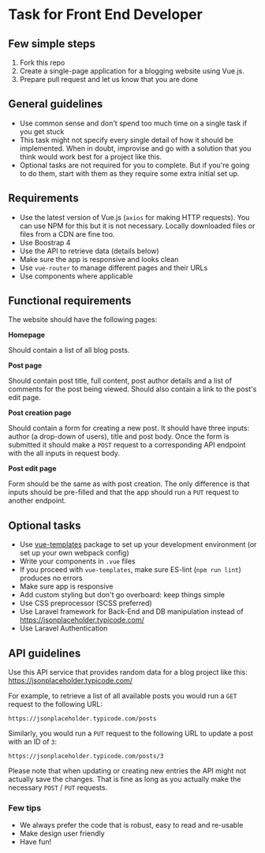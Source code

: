# Task for Front End Developer

## Few simple steps

1. Fork this repo
2. Create a single-page application for a blogging website using Vue.js.
3. Prepare pull request and let us know that you are done

## General guidelines

- Use common sense and don't spend too much time on a single task if you get stuck
- This task might not specify every single detail of how it should be implemented. When in doubt, improvise and go with a solution that you think would work best for a project like this.
- Optional tasks are not required for you to complete. But if you're going to do them, start with them as they require some extra initial set up.

## Requirements

- Use the latest version of Vue.js (`axios` for making HTTP requests). You can use NPM for this but it is not necessary. Locally downloaded files or files from a CDN are fine too.
- Use Boostrap 4
- Use the API to retrieve data (details below)
- Make sure the app is responsive and looks clean
- Use `vue-router` to manage different pages and their URLs
- Use components where applicable

## Functional requirements

The website should have the following pages:

**Homepage**

Should contain a list of all blog posts.

**Post page**

Should contain post title, full content, post author details and a list of comments for the post being viewed. Should also contain a link to the post's edit page.

**Post creation page**

Should contain a form for creating a new post. It should have three inputs: author (a drop-down of users), title and post body. Once the form is submitted it should make a `POST` request to a corresponding API endpoint with the all inputs in request body.

**Post edit page**

Form should be the same as with post creation. The only difference is that inputs should be pre-filled and that the app should run a `PUT` request to another endpoint.

## Optional tasks

- Use [vue-templates](https://github.com/vuejs-templates/webpack) package to set up your development environment (or set up your own webpack config)
- Write your components in `.vue` files
- If you proceed with `vue-templates`, make sure ES-lint (`npm run lint`) produces no errors
- Make sure app is responsive
- Add custom styling but don't go overboard: keep things simple
- Use CSS preprocessor (SCSS preferred)
- Use Laravel framework for Back-End and DB manipulation instead of https://jsonplaceholder.typicode.com/
- Use Laravel Authentication

## API guidelines

Use this API service that provides random data for a blog project like this:
https://jsonplaceholder.typicode.com/

For example, to retrieve a list of all available posts you would run a `GET` request to the following URL:

```
https://jsonplaceholder.typicode.com/posts
```

Similarly, you would run a `PUT` request to the following URL to update a post with an ID of `3`:

```
https://jsonplaceholder.typicode.com/posts/3
```

Please note that when updating or creating new entries the API might not actually save the changes. That is fine as long as you actually make the necessary `POST` / `PUT` requests.

### Few tips

- We always prefer the code that is robust, easy to read and re-usable
- Make design user friendly
- Have fun!
